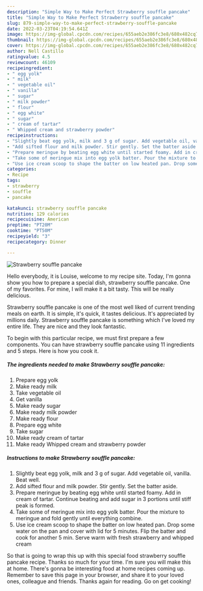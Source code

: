```yaml
---
description: "Simple Way to Make Perfect Strawberry souffle pancake"
title: "Simple Way to Make Perfect Strawberry souffle pancake"
slug: 879-simple-way-to-make-perfect-strawberry-souffle-pancake
date: 2022-03-23T04:19:54.641Z
image: https://img-global.cpcdn.com/recipes/655aeb2e386fc3e8/680x482cq70/strawberry-souffle-pancake-recipe-main-photo.jpg
thumbnail: https://img-global.cpcdn.com/recipes/655aeb2e386fc3e8/680x482cq70/strawberry-souffle-pancake-recipe-main-photo.jpg
cover: https://img-global.cpcdn.com/recipes/655aeb2e386fc3e8/680x482cq70/strawberry-souffle-pancake-recipe-main-photo.jpg
author: Nell Castillo
ratingvalue: 4.5
reviewcount: 46109
recipeingredient:
- " egg yolk"
- " milk"
- " vegetable oil"
- " vanilla"
- " sugar"
- " milk powder"
- " flour"
- " egg white"
- " sugar"
- " cream of tartar"
- " Whipped cream and strawberry powder"
recipeinstructions:
- "Slightly beat egg yolk, milk and 3 g of sugar. Add vegetable oil, vanilla. Beat well."
- "Add sifted flour and milk powder. Stir gently. Set the batter aside."
- "Prepare meringue by beating egg white until started foamy. Add in cream of tartar. Continue beating and add sugar in 3 portions until stiff peak is formed."
- "Take some of meringue mix into egg yolk batter. Pour the mixture to meringue and fold gently until everything combine."
- "Use ice cream scoop to shape the batter on low heated pan. Drop some water on the pan and cover with lid for 5 minutes. Flip the batter and cook for another 5 min. Serve warm with fresh strawberry and whipped cream"
categories:
- Recipe
tags:
- strawberry
- souffle
- pancake

katakunci: strawberry souffle pancake 
nutrition: 129 calories
recipecuisine: American
preptime: "PT20M"
cooktime: "PT50M"
recipeyield: "3"
recipecategory: Dinner

---
```



![Strawberry souffle pancake](https://img-global.cpcdn.com/recipes/655aeb2e386fc3e8/680x482cq70/strawberry-souffle-pancake-recipe-main-photo.jpg)

Hello everybody, it is Louise, welcome to my recipe site. Today, I'm gonna show you how to prepare a special dish, strawberry souffle pancake. One of my favorites. For mine, I will make it a bit tasty. This will be really delicious.

Strawberry souffle pancake is one of the most well liked of current trending meals on earth. It is simple, it's quick, it tastes delicious. It's appreciated by millions daily. Strawberry souffle pancake is something which I've loved my entire life. They are nice and they look fantastic.




To begin with this particular recipe, we must first prepare a few components. You can have strawberry souffle pancake using 11 ingredients and 5 steps. Here is how you cook it.

<!--inarticleads1-->

##### The ingredients needed to make Strawberry souffle pancake:

1. Prepare  egg yolk
1. Make ready  milk
1. Take  vegetable oil
1. Get  vanilla
1. Make ready  sugar
1. Make ready  milk powder
1. Make ready  flour
1. Prepare  egg white
1. Take  sugar
1. Make ready  cream of tartar
1. Make ready  Whipped cream and strawberry powder




<!--inarticleads2-->

##### Instructions to make Strawberry souffle pancake:

1. Slightly beat egg yolk, milk and 3 g of sugar. Add vegetable oil, vanilla. Beat well.
1. Add sifted flour and milk powder. Stir gently. Set the batter aside.
1. Prepare meringue by beating egg white until started foamy. Add in cream of tartar. Continue beating and add sugar in 3 portions until stiff peak is formed.
1. Take some of meringue mix into egg yolk batter. Pour the mixture to meringue and fold gently until everything combine.
1. Use ice cream scoop to shape the batter on low heated pan. Drop some water on the pan and cover with lid for 5 minutes. Flip the batter and cook for another 5 min. Serve warm with fresh strawberry and whipped cream




So that is going to wrap this up with this special food strawberry souffle pancake recipe. Thanks so much for your time. I'm sure you will make this at home. There's gonna be interesting food at home recipes coming up. Remember to save this page in your browser, and share it to your loved ones, colleague and friends. Thanks again for reading. Go on get cooking!

